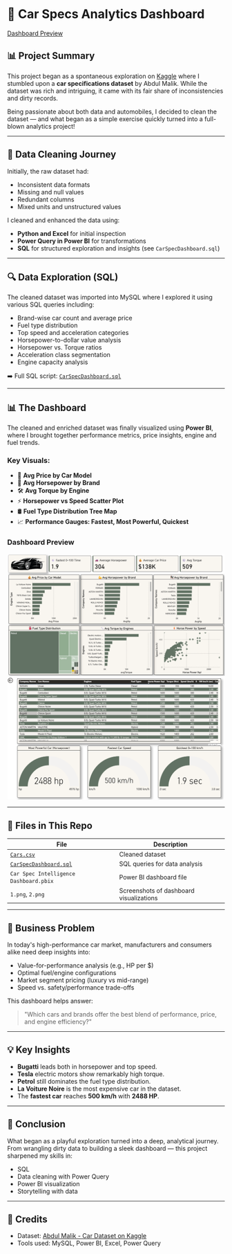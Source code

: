 # 🚗 Car Specs Analytics Dashboard

[Dashboard Preview](1.png)

## 📊 Project Summary

This project began as a spontaneous exploration on [Kaggle](https://www.kaggle.com/datasets/abdulmalik1518/cars-datasets-2025) where I stumbled upon a **car specifications dataset** by Abdul Malik. While the dataset was rich and intriguing, it came with its fair share of inconsistencies and dirty records.

Being passionate about both data and automobiles, I decided to clean the dataset — and what began as a simple exercise quickly turned into a full-blown analytics project!

---

## 🧽 Data Cleaning Journey

Initially, the raw dataset had:
- Inconsistent data formats
- Missing and null values
- Redundant columns
- Mixed units and unstructured values

I cleaned and enhanced the data using:
- **Python and Excel** for initial inspection
- **Power Query in Power BI** for transformations
- **SQL** for structured exploration and insights (see `CarSpecDashboard.sql`)

---

## 🔍 Data Exploration (SQL)

The cleaned dataset was imported into MySQL where I explored it using various SQL queries including:

- Brand-wise car count and average price
- Fuel type distribution
- Top speed and acceleration categories
- Horsepower-to-dollar value analysis
- Horsepower vs. Torque ratios
- Acceleration class segmentation
- Engine capacity analysis

➡️ Full SQL script: [`CarSpecDashboard.sql`](CarSpecDashboard.sql)

---

## 📊 The Dashboard

The cleaned and enriched dataset was finally visualized using **Power BI**, where I brought together performance metrics, price insights, engine and fuel trends.

### Key Visuals:
- 💸 **Avg Price by Car Model**
- 💪 **Avg Horsepower by Brand**
- 🛠 **Avg Torque by Engine**
- ⚡ **Horsepower vs Speed Scatter Plot**
- 🛢 **Fuel Type Distribution Tree Map**
- 📈 **Performance Gauges: Fastest, Most Powerful, Quickest**

### Dashboard Preview

![Dashboard Overview - Part 1](1.png)  
![Dashboard Overview - Part 2](2.png)

---

## 📁 Files in This Repo

| File | Description |
|------|-------------|
| [`Cars.csv`](Cars.csv)| Cleaned dataset |
| [`CarSpecDashboard.sql`](CarSpecDashboard.sql) | SQL queries for data analysis |
| `Car Spec Intelligence Dashboard.pbix` | Power BI dashboard file |
| `1.png`, `2.png` | Screenshots of dashboard visualizations |

---

## 🎯 Business Problem

In today's high-performance car market, manufacturers and consumers alike need deep insights into:
- Value-for-performance analysis (e.g., HP per $)
- Optimal fuel/engine configurations
- Market segment pricing (luxury vs mid-range)
- Speed vs. safety/performance trade-offs

This dashboard helps answer:  
> "Which cars and brands offer the best blend of performance, price, and engine efficiency?"

---

## 💡 Key Insights

- **Bugatti** leads both in horsepower and top speed.
- **Tesla** electric motors show remarkably high torque.
- **Petrol** still dominates the fuel type distribution.
- **La Voiture Noire** is the most expensive car in the dataset.
- The **fastest car** reaches **500 km/h** with **2488 HP**.

---

## 📌 Conclusion

What began as a playful exploration turned into a deep, analytical journey. From wrangling dirty data to building a sleek dashboard — this project sharpened my skills in:
- SQL
- Data cleaning with Power Query
- Power BI visualization
- Storytelling with data

---

## 🔗 Credits

- Dataset: [Abdul Malik - Car Dataset on Kaggle](https://www.kaggle.com/datasets/abdulmalik1518/cars-datasets-2025)
- Tools used: MySQL, Power BI, Excel, Power Query

